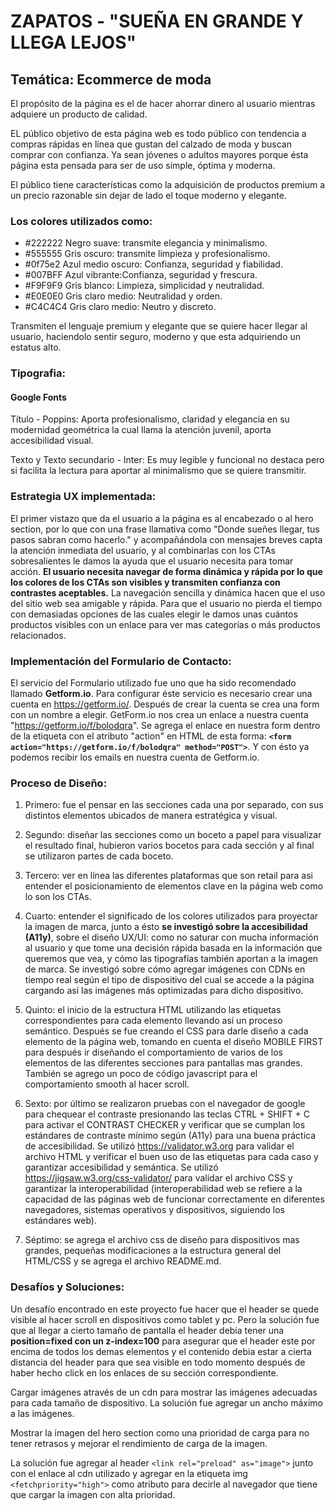 # ZAPATOS - "SUEÑA EN GRANDE Y LLEGA LEJOS"

## Temática: Ecommerce de moda
El propósito de la página es el de hacer ahorrar dinero al usuario mientras adquiere un producto de calidad.

EL público objetivo de esta página web es todo público con tendencia a compras rápidas en línea que gustan del calzado de moda y buscan comprar con confianza. Ya sean jóvenes o adultos mayores porque ésta página esta pensada para ser de uso simple, óptima y moderna.

El público tiene características como la adquisición de productos premium a un precio razonable sin dejar de lado el toque moderno y elegante.

### Los colores utilizados como:

- #222222 Negro suave: transmite elegancia y minimalismo.
- #555555 Gris oscuro: transmite limpieza y profesionalismo.
- #0f75e2 Azul medio oscuro: Confianza, seguridad y fiabilidad.
- #007BFF Azul vibrante:Confianza, seguridad y frescura.
- #F9F9F9 Gris blanco: Limpieza, simplicidad y neutralidad.
- #E0E0E0 Gris claro medio: Neutralidad y orden.
- #C4C4C4 Gris claro medio: Neutro y discreto.

Transmiten el lenguaje premium y elegante que se quiere hacer llegar al usuario, haciendolo sentir seguro, moderno y que esta adquiriendo un estatus alto.

### Tipografia:
#### Google Fonts
Título - Poppins: Aporta profesionalismo, claridad y elegancia en su modernidad geométrica la cual llama la atención juvenil, aporta accesibilidad visual.

Texto y Texto secundario - Inter: Es muy legible y funcional no destaca pero si facilita la lectura para aportar al minimalismo que se quiere transmitir.

### Estrategia UX implementada:
El primer vistazo que da el usuario a la página es al encabezado o al hero section, por lo que con una frase llamativa como "Donde sueñes llegar, tus pasos sabran como hacerlo." y acompañándola con mensajes breves capta la atención inmediata del usuario, y al combinarlas con los CTAs sobresalientes le damos la ayuda que el usuario necesita para tomar acción.
**El usuario necesita navegar de forma dinámica y rápida por lo que los colores de los CTAs son visibles y transmiten confianza con contrastes aceptables.**
La navegación sencilla y dinámica hacen que el uso del sitio web sea amigable y rápida. Para que el usuario no pierda el tiempo con demasiadas opciones de las cuales elegir le damos unas cuántos productos visibles con un enlace para ver mas categorías o más productos relacionados.

### Implementación del Formulario de Contacto:
El servicio del Formulario utilizado fue uno que ha sido recomendado llamado **Getform.io**.
Para configurar éste servicio es necesario crear una cuenta en https://getform.io/. Después de crear la cuenta se crea una form con un nombre a elegir. 
GetForm.io nos crea un enlace a nuestra cuenta "https://getform.io/f/bolodqra".
Se agrega el enlace en nuestra form dentro de la etiqueta con el atributo "action" en HTML de esta forma: **`<form action="https://getform.io/f/bolodqra" method="POST">`**.
Y con ésto ya podemos recibir los emails en nuestra cuenta de Getform.io.

### Proceso de Diseño:
1. Primero: fue el pensar en las secciones cada una por separado, con sus distintos elementos ubicados de manera estratégica y visual.

2. Segundo: diseñar las secciones como un boceto a papel para visualizar el resultado final, hubieron varios bocetos para cada sección y al final se utilizaron partes de cada boceto.

3. Tercero: ver en línea las diferentes plataformas que son retail para asi entender el posicionamiento de elementos clave en la página web como lo son los CTAs.

4. Cuarto: entender el significado de los colores utilizados para proyectar la imagen de marca, junto a ésto **se investigó sobre la accesibilidad (A11y)**, sobre el diseño UX/UI: como no saturar con mucha información al usuario y que tome una decisión rápida basada en la información que queremos que vea, y cómo las tipografías también aportan a la imagen de marca. Se investigó sobre cómo agregar imágenes con CDNs en tiempo real según el tipo de dispositivo del cual se accede a la página cargando así las imágenes más optimizadas para dicho dispositivo.

5. Quinto: el inicio de la estructura HTML utilizando las etiquetas correspondientes para cada elemento llevando así un proceso semántico. Después se fue creando el CSS para darle diseño a cada elemento de la página web, tomando en cuenta el diseño MOBILE FIRST para después ir diseñando el comportamiento de varios de los elementos de las diferentes secciones para pantallas mas grandes. También se agrego un poco de código javascript para el comportamiento smooth al hacer scroll.

6. Sexto: por último se realizaron pruebas con el navegador de google para chequear el contraste presionando las teclas CTRL + SHIFT + C para activar el CONTRAST CHECKER y verificar que se cumplan los estándares de contraste mínimo según (A11y) para una buena práctica de accesibilidad.
Se utilizó https://validator.w3.org para validar el archivo HTML y verificar el buen uso de las etiquetas para cada caso y garantizar accesibilidad y semántica.
Se utilizó https://jigsaw.w3.org/css-validator/ para validar el archivo CSS y garantizar la interoperabilidad (interoperabilidad web se refiere a la capacidad de las páginas web de funcionar correctamente en diferentes navegadores, sistemas operativos y dispositivos, siguiendo los estándares web).

7. Séptimo: se agrega el archivo css de diseño para dispositivos mas grandes, pequeñas modificaciones a la estructura general del HTML/CSS y se agrega el archivo README.md.

### Desafíos y Soluciones:
Un desafío encontrado en este proyecto fue hacer que el header se quede visible al hacer scroll en dispositivos como tablet y pc. Pero la solución fue que al llegar a cierto tamaño de pantalla el header debia tener una **position=fixed con un z-index=100** para asegurar que el header este por encima de todos los demas elementos y el contenido debia estar a cierta distancia del header para que sea visible en todo momento después de haber hecho click en los enlaces de su sección correspondiente.

Cargar imágenes através de un cdn para mostrar las imágenes adecuadas para cada tamaño de dispositivo. La solución fue agregar un ancho máximo a las imágenes.

Mostrar la imagen del hero section como una prioridad de carga para no tener retrasos y mejorar el rendimiento de carga de la imagen.

La solución fue agregar al header `<link rel="preload" as="image">` junto con el enlace al cdn utilizado y agregar en la etiqueta img `<fetchpriority="high">` como atributo para decirle al navegador que tiene que cargar la imagen con alta prioridad.